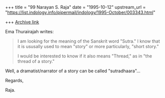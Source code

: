+++
title = "99 Narayan S. Raja"
date = "1995-10-12"
upstream_url = "https://list.indology.info/pipermail/indology/1995-October/003343.html"

+++
[Archive link](https://list.indology.info/pipermail/indology/1995-October/003343.html)




Ema Thurairajah writes:

>I am looking for the meaning of the Sanskrit word "Sutra."
>I know that it is ususally used to mean "story" or more particularly,
>"short story."
>
>I would be interested to know if it also means "Thread," as in "the
>thread of a story."


Well, a dramatist/narrator of a story
can be called "sutradhaara"...

Regards,


Raja.






